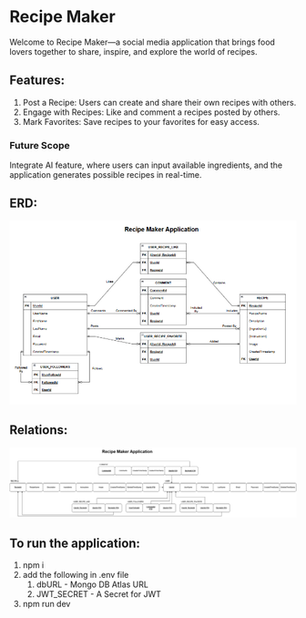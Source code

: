 # Recipe Maker
Welcome to Recipe Maker—a social media application that brings food lovers together to share, inspire, and explore the world of recipes.

## Features:
1. Post a Recipe: Users can create and share their own recipes with others.
2. Engage with Recipes: Like and comment a recipes posted by others.
3. Mark Favorites: Save recipes to your favorites for easy access.

### Future Scope
Integrate AI feature, where users can input available ingredients, and the application generates possible recipes in real-time.

## ERD:
![ERD](https://github.com/rohitadittya/Recipe-Maker-Social-Media/blob/main/client/public/assets/images/ERD_Recipe_Maker.png)

## Relations:
![image](https://github.com/rohitadittya/Recipe-Maker-Social-Media/blob/main/client/public/assets/images/Recipe_Maker_Relation_diagram.png)

## To run the application:
1. npm i
2. add the following in .env file
   1. dbURL - Mongo DB Atlas URL
   2. JWT_SECRET - A Secret for JWT
3. npm run dev